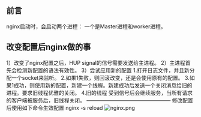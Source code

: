## 前言
nginx启动时，会启动两个进程： 一个是Master进程和worker进程。
## 改变配置后nginx做的事
1）改变了nginx配置之后，HUP signal的信号需要发送给主进程。
2）主进程首先会检测新配置的语法有效性。
3）尝试应用新的配置
1.打开日志文件，并且新分配一个socket来监听。
2.如果1失败，则回滚改变，还是会使用原有的配置。
3.如果1成功，则使用新的配置，新建一个线程。新建成功后发送一个关闭消息给旧的进程。要求旧线程优雅的关闭。
4.旧的线程 受到信号后会继续服务，当所有请求的客户端被服务后，旧线程关闭。
————————————————
修改配置后使用如下命令生效配置
nginx -s reload
![nginx.png](https://upload-images.jianshu.io/upload_images/6000429-ad20d846fea745b5.png?imageMogr2/auto-orient/strip%7CimageView2/2/w/1240)
